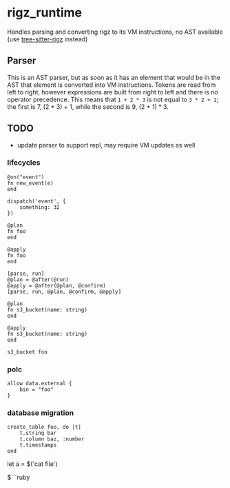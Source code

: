 # rigz_runtime

Handles parsing and converting rigz to its VM instructions, no AST available (use [tree-sitter-rigz](https://crates.io/crates/tree-sitter-rigz) instead)

## Parser
This is an AST parser, but as soon as it has an element that would be in the AST that element is converted into VM 
instructions. Tokens are read from left to right, however expressions are built from right to left and there is no 
operator precedence. This means that `1 + 2 * 3` is not equal to `3 * 2 + 1`; the first is 7, (2 * 3) + 1, while the 
second is 9, (2 + 1) * 3.

## TODO
- update parser to support repl, may require VM updates as well


### lifecycles

```
@on("event")
fn new_event(e) 
end

dispatch('event', {
    something: 32
})

@plan
fn foo
end

@apply
fn foo
end

[parse, run]
@plan = @after(@run)
@apply = @after(@plan, @confirm)
[parse, run, @plan, @confirm, @apply]

@plan
fn s3_bucket(name: string) 
end

@apply
fn s3_bucket(name: string) 
end

s3_bucket foo
```

### polc

```rigz
allow data.external {
    bin = "foo"
}
```


### database migration

```rigz
create_table foo, do |t|
    t.string bar 
    t.column baz, :number
    t.timestamps 
end
```


let a = $('cat file')

$```ruby

```